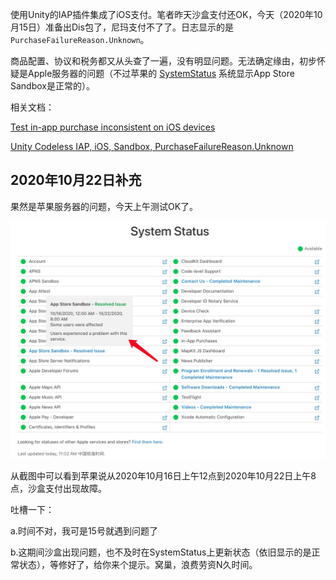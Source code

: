 使用Unity的IAP插件集成了iOS支付。笔者昨天沙盒支付还OK，今天（2020年10月15日）准备出Dis包了，尼玛支付不了了。日志显示的是``PurchaseFailureReason.Unknown``。

商品配置、协议和税务都又从头查了一遍，没有明显问题。无法确定缘由，初步怀疑是Apple服务器的问题（不过苹果的 [SystemStatus](Https://developer.apple.com/system-status/) 系统显示App Store Sandbox是正常的）。

相关文档：

[Test in-app purchase inconsistent on iOS devices](https://forum.unity.com/threads/test-in-app-purchase-inconsistent-on-ios-devices.917348/)

[Unity Codeless IAP, iOS, Sandbox, PurchaseFailureReason.Unknown](https://answers.unity.com/questions/1333653/unity-codeless-iap-ios-sandbox-purchasefailurereas-1.html)

## 2020年10月22日补充
果然是苹果服务器的问题，今天上午测试OK了。

![](https://raw.githubusercontent.com/iningwei/SelfPictureHost/master/Blog/20201022153701.png)

从截图中可以看到苹果说从2020年10月16日上午12点到2020年10月22日上午8点，沙盒支付出现故障。

吐槽一下：

a.时间不对，我可是15号就遇到问题了

b.这期间沙盒出现问题，也不及时在SystemStatus上更新状态（依旧显示的是正常状态），等修好了，给你来个提示。窝巢，浪费劳资N久时间。